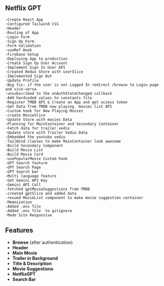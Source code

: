 ## Netflix GPT

    -Create React App
    -Configured Tailwind CSS
    -Header
    -Routing of App
    -Login Form
    -Sign Up Form
    -Form Validation 
    -useRef Hook
    -Firebase Setup
    -Deploying App to production
    -Create Sign Up User Account
    -Implement Sign In User API
    -Created Redux Store with userSlice
    -Implemented Sign Out
    -Update Profile
    -Bug fix: if the user is not Logged In redirect /browse to Login page and vice-versa
    -unsubscribed to the onAuthStateChanged callback
    -Add hardcoded values to constants file
    -Register TMDB API & Create an App and get access token
    -Get Data from TMDB now playing  movies list API
    -Custom hook for Now Playing Movies
    -create MovieSlice
    -Update Store with movies Data
    -Planning for MainContainer and Secondary Container
    -Fetch data for trailer vedio
    -Update store with Trailer Vedio Data
    -Embedded the youtube vedio
    -TailWind classes to make MainContainer look awesome
    -Build Secondary Component
    -Build Movie List
    -Build Movie Card
    -usePopularMovie Custom hook
    -GPT Search feature
    -GPT Search Page
    -GPT Search bar
    -Multi language feature
    -Get Gemini API Key
    -Gemini API Call
    -fetched gptMovieSuggestions from TMDB
    -created gptSlice and added data
    -resued MovieList component to make movie suggestion container
    -Memoization
    -Added .env file
    -Added .env file  to gitignore
    -Made Site Responsive

## Features

- **Browse** (after authentication)
- **Header**
- **Main Movie**
- **Trailer in Background**
- **Title & Description**
- **Movie Suggestions**
- **NetflixGPT**
- **Search Bar**

